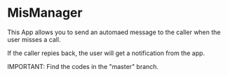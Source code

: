 # MisManager

This App allows you to send an automaed message to the caller when the user misses a call. 

If the caller repies back, the user will get a notification from the app.

IMPORTANT: Find the codes in the "master" branch.

